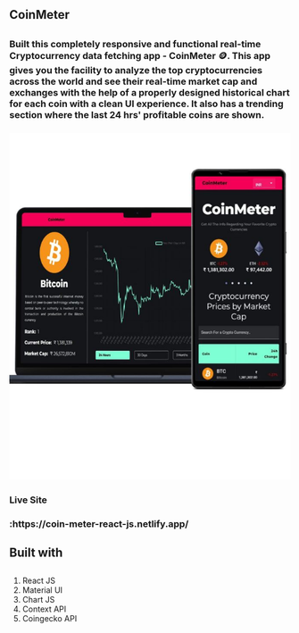 # <h2>CoinMeter<h2>

<h3>Built this completely responsive and functional real-time Cryptocurrency data fetching app - CoinMeter 🪙. This app gives you the facility to analyze the top cryptocurrencies across the world and see their real-time market cap and exchanges with the help of a properly designed historical chart for each coin with a clean UI experience. It also has a trending section where the last 24 hrs' profitable coins are shown. <h3>
 
<p align="center">
  <img src="w5.jpg"/>
</p>

<h3>Live Site<h3>:https://coin-meter-react-js.netlify.app/

## <h2> Built with <h2>

  1) React JS
  2) Material UI 
  3) Chart JS
  4) Context API
  5) Coingecko API
